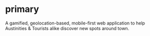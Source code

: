 # primary
A gamified, geolocation-based, mobile-first web application to help Austinities &amp; Tourists alike discover new spots around town.
